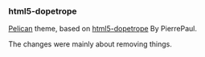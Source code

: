 ### html5-dopetrope

[Pelican](https://github.com/getpelican/pelican/) theme, based on [html5-dopetrope](https://github.com/PierrePaul/html5-dopetrope) By PierrePaul.

The changes were mainly about removing things.

